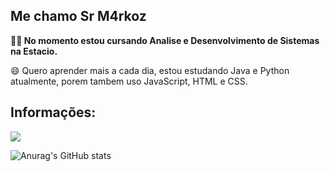 ## Me chamo Sr M4rkoz

**👨‍💻 No momento estou cursando Analise e Desenvolvimento de Sistemas na Estacio.**

😄 Quero aprender mais a cada dia, estou estudando Java e Python atualmente, porem tambem uso JavaScript, HTML e CSS.

## Informações:

<img link="google.com" src="https://img.shields.io/badge/Gmail-D14836?style=for-the-badge&logo=gmail&logoColor=white"/>

![Anurag's GitHub stats](https://github-readme-stats.vercel.app/api?username=Sr-M4rkoz&show_icons=true&theme=dark)
